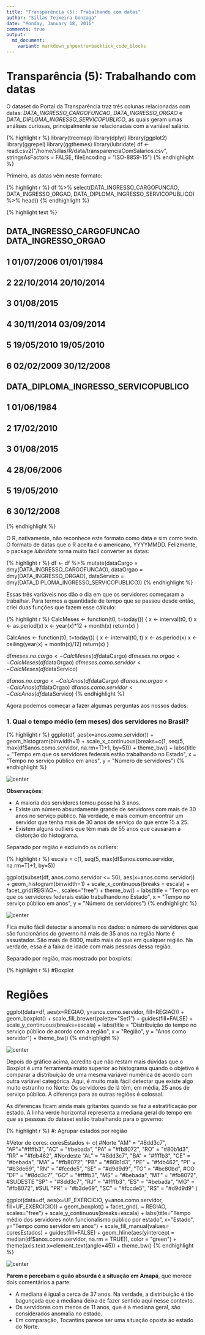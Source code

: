 ```yaml
---
title: "Transparência (5): Trabalhando com datas"
author: "Sillas Teixeira Gonzaga"
date: "Monday, January 18, 2016"
comments: true
output:
  md_document:
    variant: markdown_phpextra+backtick_code_blocks
---
```





# Transparência (5): Trabalhando com datas

O dataset do Portal da Transparência traz três colunas relacionadas com datas: *DATA_INGRESSO_CARGOFUNCAO*, *DATA_INGRESSO_ORGAO* e *DATA_DIPLOMA_INGRESSO_SERVICOPUBLICO*, as quais geram umas análises curiosas, principalmente se relacionadas com a variável salário.


{% highlight r %}
library(treemap)
library(dplyr)
library(ggplot2)
library(ggrepel)
library(ggthemes)
library(lubridate)
df <- read.csv2("/home/sillas/R/data/transparenciaComSalarios.csv", stringsAsFactors = FALSE, fileEncoding = "ISO-8859-15")
{% endhighlight %}

Primeiro, as datas vêm neste formato:


{% highlight r %}
df %>%
  select(DATA_INGRESSO_CARGOFUNCAO, DATA_INGRESSO_ORGAO, DATA_DIPLOMA_INGRESSO_SERVICOPUBLICO) %>%
  head()
{% endhighlight %}



{% highlight text %}
##   DATA_INGRESSO_CARGOFUNCAO DATA_INGRESSO_ORGAO
## 1                01/07/2006          01/01/1984
## 2                22/10/2014          20/10/2014
## 3                      <NA>          01/08/2015
## 4                30/11/2014          03/09/2014
## 5                19/05/2010          19/05/2010
## 6                02/02/2009          30/12/2008
##   DATA_DIPLOMA_INGRESSO_SERVICOPUBLICO
## 1                           01/06/1984
## 2                           17/02/2010
## 3                           01/08/2015
## 4                           28/06/2006
## 5                           19/05/2010
## 6                           30/12/2008
{% endhighlight %}

O R, nativamente, não reconhece este formato como data e sim como texto. O formato de datas que o R aceita é o americano, YYYYMMDD. Felizmente, o package *lubridate* torna muito fácil converter as datas:


{% highlight r %}
df <- df %>%
  mutate(dataCargo = dmy(DATA_INGRESSO_CARGOFUNCAO),
         dataOrgao = dmy(DATA_INGRESSO_ORGAO),
         dataServico = dmy(DATA_DIPLOMA_INGRESSO_SERVICOPUBLICO))
{% endhighlight %}

Essas três variáveis nos dão o dia em que os servidores começaram a trabalhar. Para termos a quantidade de tempo que se passou desde então, criei duas funções que fazem esse cálculo:



{% highlight r %}
CalcMeses <- function(t0, t=today()) {
    x <- interval(t0, t)
    x <- as.period(x)
    x <- year(x)*12 + month(x)
    return(x)
}

CalcAnos <- function(t0, t=today()) {
    x <- interval(t0, t)
    x <- as.period(x)
    x <- ceiling(year(x) + month(x)/12)
    return(x)
}

df$meses.no.cargo <- CalcMeses(df$dataCargo)
df$meses.no.orgao <- CalcMeses(df$dataOrgao)
df$meses.como.servidor <- CalcMeses(df$dataServico)

df$anos.no.cargo <- CalcAnos(df$dataCargo)
df$anos.no.orgao <- CalcAnos(df$dataOrgao)
df$anos.como.servidor <- CalcAnos(df$dataServico)
{% endhighlight %}

Agora podemos começar a fazer algumas perguntas aos nossos dados:

### 1. Qual o tempo médio (em meses) dos servidores no Brasil?

{% highlight r %}
ggplot(df, aes(x=anos.como.servidor)) +
  geom_histogram(binwidth=1) +
  scale_x_continuous(breaks=c(1, seq(5, max(df$anos.como.servidor, na.rm=T)+1, by=5))) +
  theme_bw() +
  labs(title = "Tempo em que os servidores federais estão trabalhando no Estado",
       x = "Tempo no serviço público em anos", y = "Número de servidores")
{% endhighlight %}

![center](/figs/transparenciaParte5/unnamed-chunk-4-1.png) 

__Observações__:  
* A maioria dos servidores tomou posse há 3 anos.  
* Existe um número absurdamente grande de servidores com mais de 30 anos no serviço público. Na verdade, é mais comum encontrar um servidor que tenha mais de 30 anos de serviço do que entre 15 a 25.  
* Existem alguns outliers que têm mais de 55 anos que causaram a distorção do histograma.


Separado por região e excluindo os outliers:


{% highlight r %}
escala = c(1, seq(5, max(df$anos.como.servidor, na.rm=T)+1, by=5))

ggplot(subset(df, anos.como.servidor <= 50), aes(x=anos.como.servidor)) +
  geom_histogram(binwidth=1) +
  scale_x_continuous(breaks = escala) +
  facet_grid(REGIAO~., scales="free") +
  theme_bw() +
  labs(title = "Tempo em que os servidores federais estão trabalhando no Estado",
       x = "Tempo no serviço público em anos", y = "Número de servidores")
{% endhighlight %}

![center](/figs/transparenciaParte5/unnamed-chunk-5-1.png) 

Fica muito fácil detectar a anomalia nos dados: o número de servidores que são funcionários do governo há mais de 35 anos na região Norte é assustador. São mais de 6000, muito mais do que em qualquer região. Na verdade, essa é a faixa de idade com mais pessoas dessa região.

Separado por região, mas mostrado por boxplots: 

{% highlight r %}
#Boxplot
# Regiões
ggplot(data=df, aes(x=REGIAO, y=anos.como.servidor, fill=REGIAO)) +
    geom_boxplot() +
    scale_fill_brewer(palette="Set1") +
    guides(fill=FALSE) +
    scale_y_continuous(breaks=escala) +
    labs(title = "Distribuição do tempo no serviço público de acordo com a região", x = "Região", y = "Anos como servidor") +
    theme_bw()
{% endhighlight %}

![center](/figs/transparenciaParte5/unnamed-chunk-6-1.png) 

Depois do gráfico acima, acredito que não restam mais dúvidas que o Boxplot é uma ferramenta muito superior ao histograma quando o objetivo é comparar a distribuição de uma mesma variável numérica de acordo com outra variável categórica. Aqui, é muito mais fácil detectar que existe algo muito estranho no Norte: Os servidores de lá têm, em média, 25 anos de serviço público. A diferença para as outras regiões é colossal.

As diferenças ficam ainda mais gritantes quando se faz a estratificação por estado. A linha verde horizontal representa a mediana geral do tempo em que as pessoas do dataset estão trabalhando para o governo:


{% highlight r %}
#: Agrupar estados por região
 
#Vetor de cores:
coresEstados <- c(
  #Norte
  "AM" = "#8dd3c7", "AP"="#ffffb3", "AC" = "#bebada",
  "PA" = "#fb8072", "RO" = "#80b1d3", "RR" = "#fdb462",
  #Nordeste
  "AL" = "#8dd3c7", "BA" = "#ffffb3", "CE" = "#bebada",
  "MA" = "#fb8072", "PB" = "#80b1d3", "PE" = "#fdb462",
  "PI" = "#b3de69", "RN" = "#fccde5", "SE" = "#d9d9d9", "TO" = "#bc80bd",
  #CO
  "DF" = "#8dd3c7", "GO" = "#ffffb3", "MS" = "#bebada", "MT" = "#fb8072",
  #SUDESTE
  "SP" = "#8dd3c7", "RJ" = "#ffffb3", "ES" = "#bebada", "MG" = "#fb8072",
  #SUL
  "PR" = "#b3de69", "SC" = "#fccde5", "RS" = "#d9d9d9"
  )


ggplot(data=df, aes(x=UF_EXERCICIO, y=anos.como.servidor, fill=UF_EXERCICIO)) +
  geom_boxplot() +
  facet_grid(. ~ REGIAO, scales="free") +
  scale_y_continuous(breaks=escala) +
  labs(title="Tempo médio dos servidores no\n funcionalismo público por estado", x="Estado", y="Tempo como servidor em anos") +
  scale_fill_manual(values= coresEstados) +
  guides(fill=FALSE) + 
  geom_hline(aes(yintercept = median(df$anos.como.servidor, na.rm = TRUE)), color = "green") +
  theme(axis.text.x=element_text(angle=45)) +
  theme_bw()
{% endhighlight %}

![center](/figs/transparenciaParte5/unnamed-chunk-7-1.png) 

__Parem e percebam o quão absurda é a situação em Amapá__, que merece dois comentários a parte:  
* A mediana é igual a cerca de 37 anos. Na verdade, a distribuição é tão bagunçada que a mediana deixa de fazer sentido aqui nesse contexto.  
* Os servidores com menos de 11 anos, que é a mediana geral, são considerados anomalia no estado.  
* Em comparação, Tocantins parece ser uma situação oposta ao estado do Norte.
